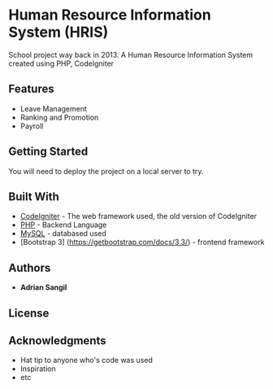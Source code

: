 # Human Resource Information System (HRIS)

School project way back in 2013. A Human Resource Information System created using PHP, CodeIgniter

## Features
- Leave Management
- Ranking and Promotion
- Payroll

## Getting Started

You will need to deploy the project on a local server to try.

## Built With

* [CodeIgniter](https://codeigniter.com/) - The web framework used, the old version of CodeIgniter
* [PHP](https://maven.apache.org/) - Backend Language
* [MySQL](https://www.mysql.com/) - databased used
* [Bootstrap 3] (https://getbootstrap.com/docs/3.3/) - frontend framework

## Authors

* **Adrian Sangil**


## License



## Acknowledgments

* Hat tip to anyone who's code was used
* Inspiration
* etc

